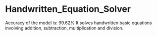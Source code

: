 # Handwritten_Equation_Solver
Accuracy of the model is: 99.62%
It solves handwritten basic equations involving addition, subtraction, multiplication and division.
